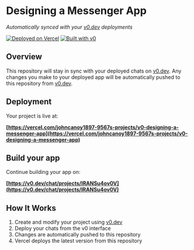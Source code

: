 # Designing a Messenger App

*Automatically synced with your [v0.dev](https://v0.dev) deployments*

[![Deployed on Vercel](https://img.shields.io/badge/Deployed%20on-Vercel-black?style=for-the-badge&logo=vercel)](https://vercel.com/johncanoy1897-9567s-projects/v0-designing-a-messenger-app)
[![Built with v0](https://img.shields.io/badge/Built%20with-v0.dev-black?style=for-the-badge)](https://v0.dev/chat/projects/IRANSu4ov0V)

## Overview

This repository will stay in sync with your deployed chats on [v0.dev](https://v0.dev).
Any changes you make to your deployed app will be automatically pushed to this repository from [v0.dev](https://v0.dev).

## Deployment

Your project is live at:

**[https://vercel.com/johncanoy1897-9567s-projects/v0-designing-a-messenger-app](https://vercel.com/johncanoy1897-9567s-projects/v0-designing-a-messenger-app)**

## Build your app

Continue building your app on:

**[https://v0.dev/chat/projects/IRANSu4ov0V](https://v0.dev/chat/projects/IRANSu4ov0V)**

## How It Works

1. Create and modify your project using [v0.dev](https://v0.dev)
2. Deploy your chats from the v0 interface
3. Changes are automatically pushed to this repository
4. Vercel deploys the latest version from this repository